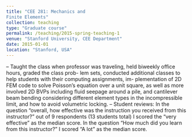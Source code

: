```yaml
---
title: "CEE 281: Mechanics and
Finite Elements"
collection: teaching
type: "Graduate course"
permalink: /teaching/2015-spring-teaching-1
venue: "Stanford University, CEE Department"
date: 2015-01-01
location: "Stanford, USA"
---
```


– Taught the class when professor was traveling, held biweekly office hours, graded the class prob-
lem sets, conducted additional classes to help students with their computing assignments, im-
plementation of 2D FEM code to solve Poisson’s equation over a unit square, as well as more
involved 2D BVPs including fluid seepage around a pile, and cantilever beam bending considering
different element types in the incompressible limit, and how to avoid volumetric locking.
– Student reviews: In the question “overall, how effective was the instruction you received from
this instructor?” out of 9 respondents (13 students total) I scored the “very effective” as the
median score. In the question “How much did you learn from this instructor?” I scored “A lot”
as the median score.
